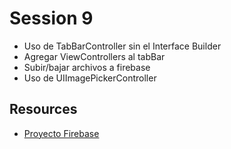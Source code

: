 # Session 9

- Uso de TabBarController sin el Interface Builder
- Agregar ViewControllers al tabBar
- Subir/bajar archivos a firebase
- Uso de UIImagePickerController


## Resources
- [Proyecto Firebase](resources/ProyFirebase.zip)